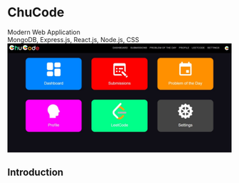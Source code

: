 # ChuCode
Modern Web Application <br />
MongoDB, Express.js, React.js, Node.js, CSS <br />
![](images/homejs.jpg)

## Introduction

